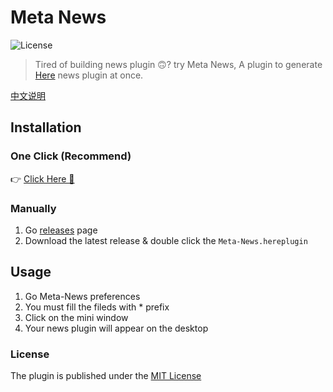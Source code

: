# Meta News

![License](https://img.shields.io/badge/license-MIT-blue.svg)

> Tired of building news plugin 🙃? try Meta News, A plugin to generate [Here](https://here.app) news plugin at once.

[中文说明](./readme_zh.md)

## Installation

### One Click  (Recommend)
👉 <a href="https://jump.here.app/?installPlugin?title=Meta-News&url=https://github.com/FriendsOfHere/meta-news/releases/latest/download/Meta-News.hereplugin">Click Here 🔌</a>

### Manually
1. Go [releases](https://github.com/FriendsOfHere/meta-news/releases/latest/) page
2. Download the latest release & double click the `Meta-News.hereplugin`

## Usage
1. Go Meta-News preferences
2. You must fill the fileds with * prefix
3. Click on the mini window
4. Your news plugin will appear on the desktop

### License

The plugin is published under the [MIT License](./LICENSE.md)
